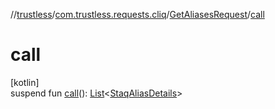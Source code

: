 //[trustless](../../../index.md)/[com.trustless.requests.cliq](../index.md)/[GetAliasesRequest](index.md)/[call](call.md)

# call

[kotlin]\
suspend fun [call](call.md)(): [List](https://kotlinlang.org/api/latest/jvm/stdlib/kotlin.collections/-list/index.html)&lt;[StaqAliasDetails](../-staq-alias-details/index.md)&gt;

